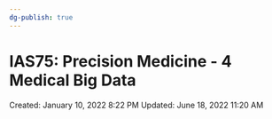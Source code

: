 ```yaml
---
dg-publish: true
---
```


# IAS75: Precision Medicine - 4 Medical Big Data

Created: January 10, 2022 8:22 PM
Updated: June 18, 2022 11:20 AM
